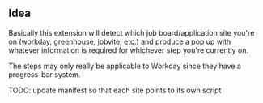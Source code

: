 ## Idea

Basically this extension will detect which job board/application site you're on (workday, greenhouse, jobvite, etc.) and produce a pop up with whatever information is required for whichever step you're currently on.

The steps may only really be applicable to Workday since they have a progress-bar system.

TODO: update manifest so that each site points to its own script